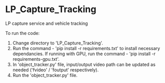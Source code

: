 # LP_Capture_Tracking
LP capture service and vehicle tracking

To run the code:
1. Change directory to 'LP_Capture_Tracking'.
2. Run the command - 'pip install -r requirements.txt' to install necessary dependancies. If running with GPU, run the command - 'pip install -r requirements-gpu.txt'.
3. In 'object_tracker.py' file, input/output video path can be updated as needed ('fvideo' / 'foutput' respectively).
4. Run the 'object_tracker.py' file.
